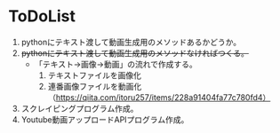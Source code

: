 # ToDoList

1. pythonにテキスト渡して動画生成用のメソッドあるかどうか。
  1. ~~pythonにテキスト渡して動画生成用のメソッドなければつくる。~~
      - 「テキスト→画像→動画」の流れで作成する。
        1. テキストファイルを画像化
        1. 連番画像ファイルを動画化（https://qiita.com/itoru257/items/228a91404fa77c780fd4）
1. スクレイピングプログラム作成。
1. Youtube動画アップロードAPIプログラム作成。

